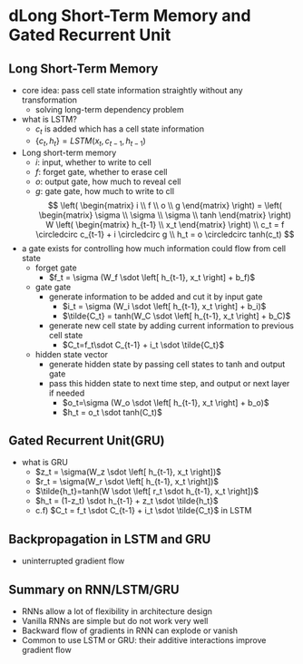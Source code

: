 # dLong Short-Term Memory and Gated Recurrent Unit
## Long Short-Term Memory
- core idea: pass cell state information straightly without any transformation
  - solving long-term dependency problem
- what is LSTM?
  - $c_t$ is added which has a cell state information
  - $\{c_t, h_t\}=LSTM(x_t, c_{t-1}, h_{t-1})$
- Long short-term memory
  - $i$: input, whether to write to cell
  - $f$: forget gate, whether to erase cell
  - $o$: output gate, how much to reveal cell
  - $g$: gate gate, how much to write to cll
    $$
    \left(
    \begin{matrix}
    i \\
    f \\
    o \\
    g
    \end{matrix}
    \right) =
    \left(
    \begin{matrix}
    \sigma \\
    \sigma \\
    \sigma \\
    tanh
    \end{matrix}
    \right)
    W
    \left(
    \begin{matrix}
    h_{t-1} \\
    x_t
    \end{matrix}
    \right) \\
    c_t = f \circledcirc c_{t-1} + i \circledcirc g \\
    h_t = o \circledcirc tanh(c_t)
    $$
- a gate exists for controlling how much information could flow from cell state
  - forget gate
    - $f_t = \sigma (W_f \sdot \left[ h_{t-1}, x_t \right] + b_f)$
  - gate gate
    - generate information to be added and cut it by input gate
      - $i_t = \sigma (W_i \sdot \left[ h_{t-1}, x_t \right] + b_i)$
      - $\tilde{C_t} = tanh(W_C \sdot \left[ h_{t-1}, x_t \right] + b_C)$
    - generate new cell state by adding current information to previous cell state
      - $C_t=f_t\sdot C_{t-1} + i_t \sdot \tilde{C_t}$
  - hidden state vector
    - generate hidden state by passing cell states to tanh and output gate
    - pass this hidden state to next time step, and output or next layer if needed
      - $o_t=\sigma (W_o \sdot \left[ h_{t-1}, x_t \right] + b_o)$
      - $h_t = o_t \sdot tanh(C_t)$

## Gated Recurrent Unit(GRU)
- what is GRU
  - $z_t = \sigma(W_z \sdot \left[ h_{t-1}, x_t \right])$
  - $r_t = \sigma(W_r \sdot \left[ h_{t-1}, x_t \right])$
  - $\tilde{h_t}=tanh(W \sdot \left[ r_t \sdot h_{t-1}, x_t \right])$
  - $h_t = (1-z_t) \sdot h_{t-1} + z_t \sdot \tilde{h_t}$
  - c.f) $C_t = f_t \sdot C_{t-1} + i_t \sdot \tilde{C_t}$ in LSTM


## Backpropagation in LSTM and GRU
- uninterrupted gradient flow


## Summary on RNN/LSTM/GRU
- RNNs allow a lot of flexibility in architecture design
- Vanilla RNNs are simple but do not work very well
- Backward flow of gradients in RNN can explode or vanish
- Common to use LSTM or GRU: their additive interactions improve gradient flow